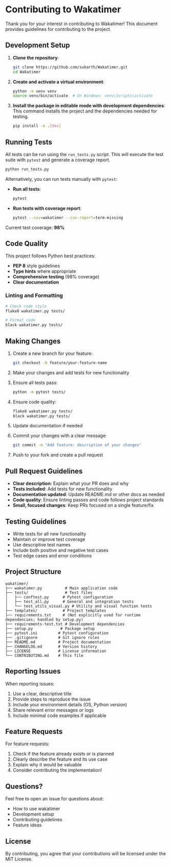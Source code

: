 # Contributing to Wakatimer

Thank you for your interest in contributing to Wakatimer! This document provides guidelines for contributing to the project.

## Development Setup

1.  **Clone the repository**:
    ```bash
    git clone https://github.com/sukarth/Wakatimer.git
    cd Wakatimer
    ```

2.  **Create and activate a virtual environment**:
    ```bash
    python -m venv venv
    source venv/bin/activate  # On Windows: venv\Scripts\activate
    ```

3.  **Install the package in editable mode with development dependencies**:
    This command installs the project and the dependencies needed for testing.
    ```bash
    pip install -e .[dev]
    ```

## Running Tests

All tests can be run using the `run_tests.py` script. This will execute the test suite with `pytest` and generate a coverage report.

```bash
python run_tests.py
```

Alternatively, you can run tests manually with `pytest`:

-   **Run all tests**:
    ```bash
    pytest
    ```

-   **Run tests with coverage report**:
    ```bash
    pytest --cov=wakatimer --cov-report=term-missing
    ```

Current test coverage: **98%**

## Code Quality

This project follows Python best practices:

- **PEP 8** style guidelines
- **Type hints** where appropriate
- **Comprehensive testing** (98% coverage)
- **Clear documentation**

### Linting and Formatting

```bash
# Check code style
flake8 wakatimer.py tests/

# Format code
black wakatimer.py tests/
```

## Making Changes

1. Create a new branch for your feature:
   ```bash
   git checkout -b feature/your-feature-name
   ```

2. Make your changes and add tests for new functionality

3. Ensure all tests pass:
   ```bash
   python -m pytest tests/
   ```

4. Ensure code quality:
   ```bash
   flake8 wakatimer.py tests/
   black wakatimer.py tests/
   ```

5. Update documentation if needed

6. Commit your changes with a clear message:
   ```bash
   git commit -m "Add feature: description of your changes"
   ```

7. Push to your fork and create a pull request

## Pull Request Guidelines

- **Clear description**: Explain what your PR does and why
- **Tests included**: Add tests for new functionality
- **Documentation updated**: Update README.md or other docs as needed
- **Code quality**: Ensure linting passes and code follows project standards
- **Small, focused changes**: Keep PRs focused on a single feature/fix

## Testing Guidelines

- Write tests for all new functionality
- Maintain or improve test coverage
- Use descriptive test names
- Include both positive and negative test cases
- Test edge cases and error conditions

## Project Structure

```
wakatimer/
├── wakatimer.py          # Main application code
├── tests/                # Test files
│   ├── conftest.py      # Pytest configuration
│   ├── test_all.py      # General and integration tests
│   └── test_utils_visual.py # Utility and visual function tests
├── templates/           # Project templates
├── requirements.txt     # (Not explicitly used for runtime dependencies; handled by setup.py)
├── requirements-test.txt # Development dependencies
├── setup.py            # Package setup
├── pytest.ini         # Pytest configuration
├── .gitignore         # Git ignore rules
├── README.md          # Project documentation
├── CHANGELOG.md       # Version history
├── LICENSE            # License information
└── CONTRIBUTING.md    # This file
```

## Reporting Issues

When reporting issues:

1. Use a clear, descriptive title
2. Provide steps to reproduce the issue
3. Include your environment details (OS, Python version)
4. Share relevant error messages or logs
5. Include minimal code examples if applicable

## Feature Requests

For feature requests:

1. Check if the feature already exists or is planned
2. Clearly describe the feature and its use case
3. Explain why it would be valuable
4. Consider contributing the implementation!

## Questions?

Feel free to open an issue for questions about:
- How to use wakatimer
- Development setup
- Contributing guidelines
- Feature ideas

## License

By contributing, you agree that your contributions will be licensed under the MIT License.
